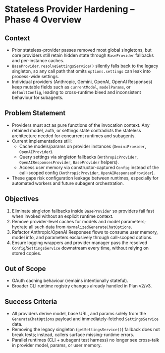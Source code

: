 # Stateless Provider Hardening – Phase 4 Overview

## Context
- Prior stateless-provider passes removed most global singletons, but core providers still retain hidden state through `BaseProvider` fallbacks and per-instance caches.
- `BaseProvider.resolveSettingsService()` silently falls back to the legacy singleton, so any call path that omits `options.settings` can leak into process-wide settings.
- Individual providers (Anthropic, Gemini, OpenAI, OpenAI Responses) keep mutable fields such as `currentModel`, `modelParams`, or `defaultConfig`, leading to cross-runtime bleed and inconsistent behaviour for subagents.

## Problem Statement
- Providers must act as pure functions of the invocation context. Any retained model, auth, or settings state contradicts the stateless architecture needed for concurrent runtimes and subagents.
- Current implementations still:
  - Cache models/params on provider instances (`GeminiProvider`, `OpenAIProvider`).
  - Query settings via singleton fallbacks (`AnthropicProvider`, `OpenAIResponsesProvider`, `BaseProvider` helpers).
  - Access user memory via constructor-captured `Config` instead of the call-scoped config (`AnthropicProvider`, `OpenAIResponsesProvider`).
- These gaps risk configuration leakage between runtimes, especially for automated workers and future subagent orchestration.

## Objectives
1. Eliminate singleton fallbacks inside `BaseProvider` so providers fail fast when invoked without an explicit runtime context.
2. Remove provider-level caches for models and model parameters; hydrate all such data from `NormalizedGenerateChatOptions`.
3. Refactor Anthropic/OpenAI Responses flows to consume user memory, model info, and parameters exclusively through call-scoped options.
4. Ensure logging wrappers and provider manager pass the resolved `Config`/`SettingsService` downstream every time, without relying on stored copies.

## Out of Scope
- OAuth caching behaviour (remains intentionally stateful).
- Broader CLI runtime registry changes already handled in Plan v2/v3.

## Success Criteria
- All providers derive model, base URL, and params solely from the `GenerateChatOptions` payload and immediately-fetched `SettingsService` data.
- Removing the legacy singleton (`getSettingsService()`) fallback does not break tests; instead, callers surface missing-runtime errors.
- Parallel runtimes (CLI + subagent test harness) no longer see cross-talk in provider model, params, or user memory.

